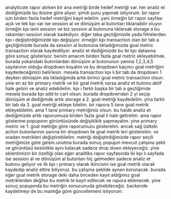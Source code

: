 analyticste rapor alırken bir ana metriği birde hedef metriği var. her analiz et dediğimizde bu ikisine göre alıyor. şimdi şunu yapmak istiyorum. bir rapor için birden fazla hedef metriğini kayıt edelim. yani örneğin bir rapor sayfası açık ve tek kpı var ise session al ve dönüşüm al butonları tıklanabilir oluyor. örneğin kpı ismi session ve biz session al butonuna tıklarsak storage a bu rakamları session olarak kadediyor. diğer taba geçtiğimizde yada filtrelerden kpı ı değiştirdiğimizde kpı değişiyor. örneğin kpı transaction olan bir tab  a geçtiğimizde burada da session al butonuna tıkladığımızda goal metric transaction olarak kaydediliyor. analiz et dediğimizde bu iki kpı datasına göre sonuç gösteriyor. benim amacım birden fazla goal metric ekleyebilmek. burada yukarıdaki butonlardan dönüşüm al butonunun yanına  1,2,3,4,5 sayılarının olduğu dropdown koyalım ve bu dropdown kaçıncı goal metriğini kaydedeceğimizi belirlesin. mesela transaction kpı lı bir tab da dropdown 1 deyken dönüşüm ala tıkladığımda artık birinci goal metric transaction olsun. yine en az bir primary metrik ve bir goal metrik varsa analiz et butonu aktif hale gelsin ve analiz edebilelim. kpı ı farklı başka bir tab a geçtiğimde mesela burada kpı add to cart olsun. burada dropdowndan 2 yi seçip dönüşüm al dediğimde artık storage a 2. goal metriği kaydedelim. yina farklı bir tab da 3. goal metriği ekleye bilelim. bir rapora 5 tane goal metrik ekleyebilelim. ama 1 tane primary metriğimiz olsun. bu halde analiz et dediğimizde artık raporumuza birden fazla goal li hale getirelim. ama rapor gösterme popupının görüntüsünde değişiklkik yapmayalım. yine primary metric  ve 1. goal metriğe göre raporumuzu gösterelim. ancak sağ üstteki action butonlarının yanına bir dropdown ile goal metrik leri gösterelim. ve oradan metrikleri değiştirebilelim. metriği değiştirdiğimizde rapor seçili metriğimize göre gelsin.unutma burada sonuç popupın mevcut çalışma şekli ve görüntüsü kesinlikle aynı kalacak sadece drop down ekleyeceğiz. yine eklentimizin bir özelliği olan eğer analitiks rapor sayfasında iki kpı lı sayfada ise session al ve dönüşüm al butonları hiç gelmeden sadece analiz et butonu geliyor ve ilk kpı ı primary olarak ikincisini ise goal metrik olarak kaydedip analiz ettire biliyoruz. bu çalışma şeklide aynen korunacak. burada eğer goal metrik storage deki daha önceden kayıt aldığımız goal metriklerden değilse bu metrik te kayıt edilecek ve rapora eklenecek. yine sonuç popupında bu metriğin sonucunuda görebileceğiz. backende kaydetmeyi de bu mantığa göre güncellemeni istiyorum.
